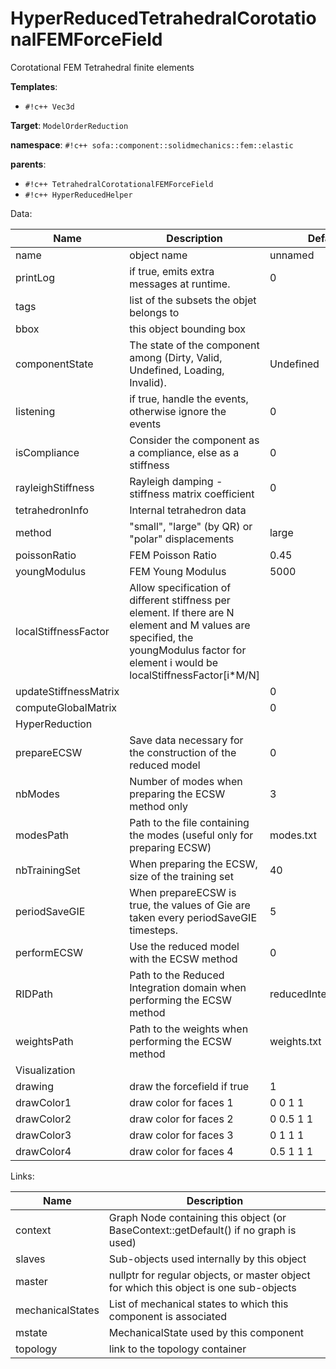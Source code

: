 # HyperReducedTetrahedralCorotationalFEMForceField

Corotational FEM Tetrahedral finite elements


__Templates__:

- `#!c++ Vec3d`

__Target__: `ModelOrderReduction`

__namespace__: `#!c++ sofa::component::solidmechanics::fem::elastic`

__parents__: 

- `#!c++ TetrahedralCorotationalFEMForceField`
- `#!c++ HyperReducedHelper`

Data: 

<table>
<thead>
    <tr>
        <th>Name</th>
        <th>Description</th>
        <th>Default value</th>
    </tr>
</thead>
<tbody>
	<tr>
		<td>name</td>
		<td>
object name
</td>
		<td>unnamed</td>
	</tr>
	<tr>
		<td>printLog</td>
		<td>
if true, emits extra messages at runtime.
</td>
		<td>0</td>
	</tr>
	<tr>
		<td>tags</td>
		<td>
list of the subsets the objet belongs to
</td>
		<td></td>
	</tr>
	<tr>
		<td>bbox</td>
		<td>
this object bounding box
</td>
		<td></td>
	</tr>
	<tr>
		<td>componentState</td>
		<td>
The state of the component among (Dirty, Valid, Undefined, Loading, Invalid).
</td>
		<td>Undefined</td>
	</tr>
	<tr>
		<td>listening</td>
		<td>
if true, handle the events, otherwise ignore the events
</td>
		<td>0</td>
	</tr>
	<tr>
		<td>isCompliance</td>
		<td>
Consider the component as a compliance, else as a stiffness
</td>
		<td>0</td>
	</tr>
	<tr>
		<td>rayleighStiffness</td>
		<td>
Rayleigh damping - stiffness matrix coefficient
</td>
		<td>0</td>
	</tr>
	<tr>
		<td>tetrahedronInfo</td>
		<td>
Internal tetrahedron data
</td>
		<td></td>
	</tr>
	<tr>
		<td>method</td>
		<td>
"small", "large" (by QR) or "polar" displacements
</td>
		<td>large</td>
	</tr>
	<tr>
		<td>poissonRatio</td>
		<td>
FEM Poisson Ratio
</td>
		<td>0.45</td>
	</tr>
	<tr>
		<td>youngModulus</td>
		<td>
FEM Young Modulus
</td>
		<td>5000</td>
	</tr>
	<tr>
		<td>localStiffnessFactor</td>
		<td>
Allow specification of different stiffness per element. If there are N element and M values are specified, the youngModulus factor for element i would be localStiffnessFactor[i*M/N]
</td>
		<td></td>
	</tr>
	<tr>
		<td>updateStiffnessMatrix</td>
		<td>

</td>
		<td>0</td>
	</tr>
	<tr>
		<td>computeGlobalMatrix</td>
		<td>

</td>
		<td>0</td>
	</tr>
	<tr>
		<td colspan="3">HyperReduction</td>
	</tr>
	<tr>
		<td>prepareECSW</td>
		<td>
Save data necessary for the construction of the reduced model
</td>
		<td>0</td>
	</tr>
	<tr>
		<td>nbModes</td>
		<td>
Number of modes when preparing the ECSW method only
</td>
		<td>3</td>
	</tr>
	<tr>
		<td>modesPath</td>
		<td>
Path to the file containing the modes (useful only for preparing ECSW)
</td>
		<td>modes.txt</td>
	</tr>
	<tr>
		<td>nbTrainingSet</td>
		<td>
When preparing the ECSW, size of the training set
</td>
		<td>40</td>
	</tr>
	<tr>
		<td>periodSaveGIE</td>
		<td>
When prepareECSW is true, the values of Gie are taken every periodSaveGIE timesteps.
</td>
		<td>5</td>
	</tr>
	<tr>
		<td>performECSW</td>
		<td>
Use the reduced model with the ECSW method
</td>
		<td>0</td>
	</tr>
	<tr>
		<td>RIDPath</td>
		<td>
Path to the Reduced Integration domain when performing the ECSW method
</td>
		<td>reducedIntegrationDomain.txt</td>
	</tr>
	<tr>
		<td>weightsPath</td>
		<td>
Path to the weights when performing the ECSW method
</td>
		<td>weights.txt</td>
	</tr>
	<tr>
		<td colspan="3">Visualization</td>
	</tr>
	<tr>
		<td>drawing</td>
		<td>
 draw the forcefield if true
</td>
		<td>1</td>
	</tr>
	<tr>
		<td>drawColor1</td>
		<td>
 draw color for faces 1
</td>
		<td>0 0 1 1</td>
	</tr>
	<tr>
		<td>drawColor2</td>
		<td>
 draw color for faces 2
</td>
		<td>0 0.5 1 1</td>
	</tr>
	<tr>
		<td>drawColor3</td>
		<td>
 draw color for faces 3
</td>
		<td>0 1 1 1</td>
	</tr>
	<tr>
		<td>drawColor4</td>
		<td>
 draw color for faces 4
</td>
		<td>0.5 1 1 1</td>
	</tr>

</tbody>
</table>

Links: 

| Name | Description |
| ---- | ----------- |
|context|Graph Node containing this object (or BaseContext::getDefault() if no graph is used)|
|slaves|Sub-objects used internally by this object|
|master|nullptr for regular objects, or master object for which this object is one sub-objects|
|mechanicalStates|List of mechanical states to which this component is associated|
|mstate|MechanicalState used by this component|
|topology|link to the topology container|



